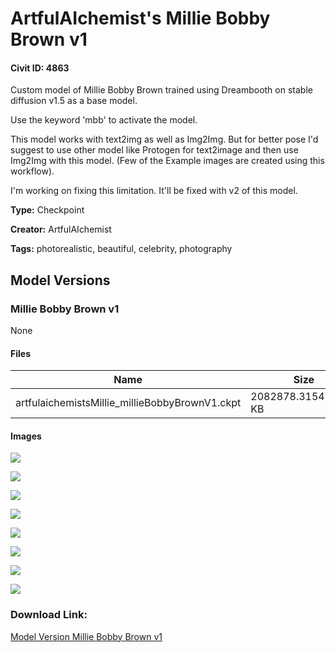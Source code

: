 # ArtfulAIchemist's Millie Bobby Brown v1

#### Civit ID: 4863

<p>Custom model of Millie Bobby Brown trained using Dreambooth on stable diffusion v1.5 as a base model.</p><p></p><p>Use the keyword 'mbb' to activate the model.</p><p></p><p>This model works with text2img as well as Img2Img. But for better pose I'd suggest to use other model like Protogen for text2image and then use Img2Img with this model. (Few of the Example images are created using this workflow).</p><p></p><p>I'm working on fixing this limitation. It'll be fixed with v2 of this model.</p>

**Type:** Checkpoint

**Creator:** ArtfulAIchemist

**Tags:** photorealistic, beautiful, celebrity, photography

## Model Versions

### Millie Bobby Brown v1 

None

#### Files

| Name | Size | Type | Format | Download Url | AutoV1 | AutoV2 | SHA256 | CRC32 | BLAKE3 |
| --- | --- | --- | --- | --- | --- | --- | --- | --- | --- |
| artfulaichemistsMillie_millieBobbyBrownV1.ckpt | 2082878.315429688 KB | Model | PickleTensor | https://civitai.com/api/download/models/5591 | 4D63CB83 | 95241A2C0E | 95241A2C0E14A99D94A3C5CA03F4AC4347F7F88E8553912DBBEDF87DF508F64D | 290A5FD6 | 1ACEE090AE561EAE0020724E79EC10550037A2543D5145E7D444EF2687FC7DEB |

#### Images

<p><img src="https://image.civitai.com/xG1nkqKTMzGDvpLrqFT7WA/d4b75c8c-b6a6-4cfa-3244-c24779cc6f00/width=450/44857.jpeg" /></p>

<p><img src="https://image.civitai.com/xG1nkqKTMzGDvpLrqFT7WA/d8de8c33-e7eb-4da9-a943-2d0042ffec00/width=450/44864.jpeg" /></p>

<p><img src="https://image.civitai.com/xG1nkqKTMzGDvpLrqFT7WA/6de764ed-cf39-4958-5594-13ad1f932600/width=450/44863.jpeg" /></p>

<p><img src="https://image.civitai.com/xG1nkqKTMzGDvpLrqFT7WA/06f4c87a-bc7f-42eb-535c-3f2c6d1c2400/width=450/44862.jpeg" /></p>

<p><img src="https://image.civitai.com/xG1nkqKTMzGDvpLrqFT7WA/d2b7d448-961c-478a-6cd8-6c141af6fb00/width=450/44861.jpeg" /></p>

<p><img src="https://image.civitai.com/xG1nkqKTMzGDvpLrqFT7WA/6950f662-711f-481b-4f47-8490afc08800/width=450/44860.jpeg" /></p>

<p><img src="https://image.civitai.com/xG1nkqKTMzGDvpLrqFT7WA/7aa4102c-4fad-4ed7-6fa8-c65f1f832d00/width=450/44859.jpeg" /></p>

<p><img src="https://image.civitai.com/xG1nkqKTMzGDvpLrqFT7WA/82ec1cdd-b601-41b6-d366-34dc24466600/width=450/44858.jpeg" /></p>

### Download Link:

[Model Version Millie Bobby Brown v1 ](https://civitai.com/api/download/models/5591)

